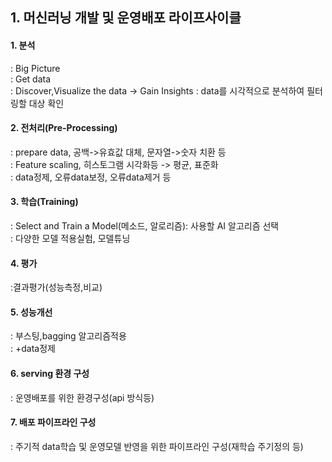 ## 1. 머신러닝 개발 및 운영배포 라이프사이클  

#### 1. 분석  
: Big Picture  
: Get data  
: Discover,Visualize the data -> Gain Insights : data를 시각적으로 분석하여 필터링할 대상 확인  
#### 2. 전처리(Pre-Processing)  
: prepare data, 공백->유효값 대체, 문자열->숫자 치환 등  
: Feature scaling, 히스토그램 시각화등 -> 평균, 표준화  
: data정제, 오류data보정, 오류data제거 등  
#### 3. 학습(Training)  
: Select and Train a Model(메소드, 알로리즘): 사용할 AI 알고리즘 선택  
: 다양한 모델 적용실험, 모델튜닝  
#### 4. 평가  
:결과평가(성능측정,비교)  
#### 5. 성능개선  
: 부스팅,bagging 알고리즘적용  
: +data정제  
#### 6. serving 환경 구성  
: 운영배포를 위한 환경구성(api 방식등)  
#### 7. 배포 파이프라인 구성  
: 주기적 data학습 및 운영모델 반영을 위한 파이프라인 구성(재학습 주기정의 등)  
<br>
